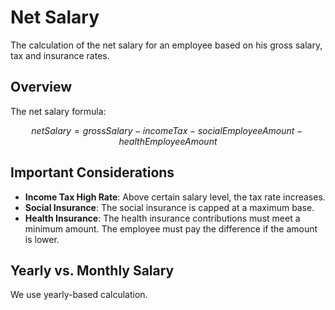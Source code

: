 # Net Salary

The calculation of the net salary for an employee based on his gross salary, tax and insurance rates.

## Overview

The net salary formula:

$$netSalary = grossSalary - incomeTax - socialEmployeeAmount - healthEmployeeAmount$$

## Important Considerations

- **Income Tax High Rate**: Above certain salary level, the tax rate increases.
- **Social Insurance**: The social insurance is capped at a maximum base.
- **Health Insurance**: The health insurance contributions must meet a minimum amount. The employee must pay the difference if the amount is lower.

## Yearly vs. Monthly Salary

We use yearly-based calculation.
